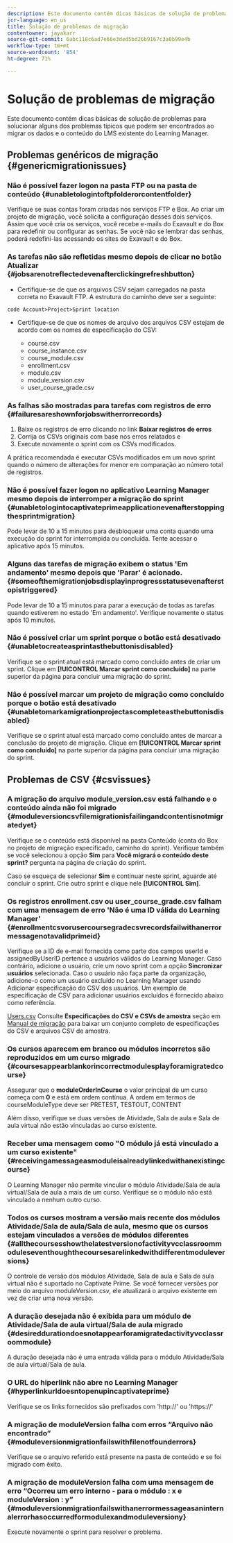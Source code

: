 ```yaml
---
description: Este documento contém dicas básicas de solução de problemas para solucionar alguns dos problemas típicos que podem ser encontrados ao migrar os dados e o conteúdo do LMS existente do Learning Manager.
jcr-language: en_us
title: Solução de problemas de migração
contentowner: jayakarr
source-git-commit: 6abc118c6ad7e66e3ded5bd26b9167c3a0b99e4b
workflow-type: tm+mt
source-wordcount: '854'
ht-degree: 71%

---
```




# Solução de problemas de migração

Este documento contém dicas básicas de solução de problemas para solucionar alguns dos problemas típicos que podem ser encontrados ao migrar os dados e o conteúdo do LMS existente do Learning Manager.

## Problemas genéricos de migração {#genericmigrationissues}

### Não é possível fazer logon na pasta FTP ou na pasta de conteúdo {#unabletologintoftpfolderorcontentfolder}

Verifique se suas contas foram criadas nos serviços FTP e Box. Ao criar um projeto de migração, você solicita a configuração desses dois serviços. Assim que você cria os serviços, você recebe e-mails do Exavault e do Box para redefinir ou configurar as senhas. Se você não se lembrar das senhas, poderá redefini-las acessando os sites do Exavault e do Box.

### As tarefas não são refletidas mesmo depois de clicar no botão Atualizar {#jobsarenotreflectedevenafterclickingrefreshbutton}

* Certifique-se de que os arquivos CSV sejam carregados na pasta correta no Exavault FTP. A estrutura do caminho deve ser a seguinte:

`code Account>Project>Sprint location`

* Certifique-se de que os nomes de arquivo dos arquivos CSV estejam de acordo com os nomes de especificação do CSV:

   * course.csv
   * course_instance.csv
   * course_module.csv
   * enrollment.csv
   * module.csv
   * module_version.csv
   * user_course_grade.csv

### As falhas são mostradas para tarefas com registros de erro {#failuresareshownforjobswitherrorrecords}

1. Baixe os registros de erro clicando no link **Baixar registros de erros**
1. Corrija os CSVs originais com base nos erros relatados e
1. Execute novamente o sprint com os CSVs modificados.

A prática recomendada é executar CSVs modificados em um novo sprint quando o número de alterações for menor em comparação ao número total de registros.

### Não é possível fazer logon no aplicativo Learning Manager mesmo depois de interromper a migração do sprint {#unabletologintocaptivateprimeapplicationevenafterstoppingthesprintmigration}

Pode levar de 10 a 15 minutos para desbloquear uma conta quando uma execução do sprint for interrompida ou concluída. Tente acessar o aplicativo após 15 minutos.

### Alguns das tarefas de migração exibem o status &#39;Em andamento&#39; mesmo depois que &#39;Parar&#39; é acionado. {#someofthemigrationjobsdisplayinprogressstatusevenafterstopistriggered}

Pode levar de 10 a 15 minutos para parar a execução de todas as tarefas quando estiverem no estado &#39;Em andamento&#39;. Verifique novamente o status após 10 minutos.

### Não é possível criar um sprint porque o botão está desativado {#unabletocreateasprintasthebuttonisdisabled}

Verifique se o sprint atual está marcado como concluído antes de criar um sprint. Clique em **[!UICONTROL Marcar sprint como concluído]** na parte superior da página para concluir uma migração do sprint.

### Não é possível marcar um projeto de migração como concluído porque o botão está desativado {#unabletomarkamigrationprojectascompleteasthebuttonisdisabled}

Verifique se o sprint atual está marcado como concluído antes de marcar a conclusão do projeto de migração. Clique em **[!UICONTROL Marcar sprint como concluído]** na parte superior da página para concluir uma migração do sprint.

## Problemas de CSV {#csvissues}

### A migração do arquivo module_version.csv está falhando e o conteúdo ainda não foi migrado {#moduleversioncsvfilemigrationisfailingandcontentisnotmigratedyet}

Verifique se o conteúdo está disponível na pasta Conteúdo (conta do Box no projeto de migração especificado, caminho do sprint). Verifique também se você selecionou a opção **Sim** para **Você migrará o conteúdo deste sprint?** pergunta na página de criação do sprint.

Caso se esqueça de selecionar **Sim** e continuar neste sprint, aguarde até concluir o sprint. Crie outro sprint e clique nele **[!UICONTROL Sim]**.

### Os registros enrollment.csv ou user_course_grade.csv falham com uma mensagem de erro &#39;Não é uma ID válida do Learning Manager&#39; {#enrollmentcsvorusercoursegradecsvrecordsfailwithanerrormessagenotavalidprimeid}

Verifique se a ID de e-mail fornecida como parte dos campos userId e assignedByUserID pertence a usuários válidos do Learning Manager. Caso contrário, adicione o usuário, crie um novo sprint com a opção **Sincronizar usuários** selecionada. Caso o usuário não faça parte da organização, adicione-o como um usuário excluído no Learning Manager usando Adicionar especificação do CSV dos usuários. Um exemplo de especificação de CSV para adicionar usuários excluídos é fornecido abaixo como referência.

[Users.csv](assets/users.zip) Consulte **Especificações do CSV e CSVs de amostra** seção em [Manual de migração](../integration-admin/feature-summary/migration-manual.md) para baixar um conjunto completo de especificações do CSV e arquivos CSV de amostra.

### Os cursos aparecem em branco ou módulos incorretos são reproduzidos em um curso migrado {#coursesappearblankorincorrectmodulesplayforamigratedcourse}

Assegurar que o **moduleOrderInCourse** o valor principal de um curso começa com **0** e está em ordem contínua. A ordem em termos de courseModuleType deve ser PRETEST, TESTOUT, CONTENT

Além disso, verifique se duas versões de Atividade, Sala de aula e Sala de aula virtual não estão vinculadas ao curso existente.

### Receber uma mensagem como &quot;O módulo já está vinculado a um curso existente&quot; {#receivingamessageasmoduleisalreadylinkedwithanexistingcourse}

O Learning Manager não permite vincular o módulo Atividade/Sala de aula virtual/Sala de aula a mais de um curso. Verifique se o módulo não está vinculado a nenhum outro curso.

### Todos os cursos mostram a versão mais recente dos módulos Atividade/Sala de aula/Sala de aula, mesmo que os cursos estejam vinculados a versões de módulos diferentes {#allthecoursesshowthelatestversionofactivityvcclassroommoduleseventhoughthecoursesarelinkedwithdifferentmoduleversions}

O controle de versão dos módulos Atividade, Sala de aula e Sala de aula virtual não é suportado no Captivate Prime. Se você fornecer versões por meio do arquivo moduleVersion.csv, ele atualizará o arquivo existente em vez de criar uma nova versão.

### A duração desejada não é exibida para um módulo de Atividade/Sala de aula virtual/Sala de aula migrado {#desireddurationdoesnotappearforamigratedactivityvcclassroommodule}

A duração desejada não é uma entrada válida para o módulo Atividade/Sala de aula virtual/Sala de aula.

### O URL do hiperlink não abre no Learning Manager {#hyperlinkurldoesntopenupincaptivateprime}

Verifique se os links fornecidos são prefixados com &#39;http://&#39; ou &#39;https://&#39;

### A migração de moduleVersion falha com erros “Arquivo não encontrado” {#moduleversionmigrationfailswithfilenotfounderrors}

Verifique se o arquivo referido está presente na pasta de conteúdo e se foi migrado com êxito.

### A migração de moduleVersion falha com uma mensagem de erro “Ocorreu um erro interno - para o módulo : x e moduleVersion : y” {#moduleversionmigrationfailswithanerrormessageasaninternalerrorhasoccurredformodulexandmoduleversiony}

Execute novamente o sprint para resolver o problema.
